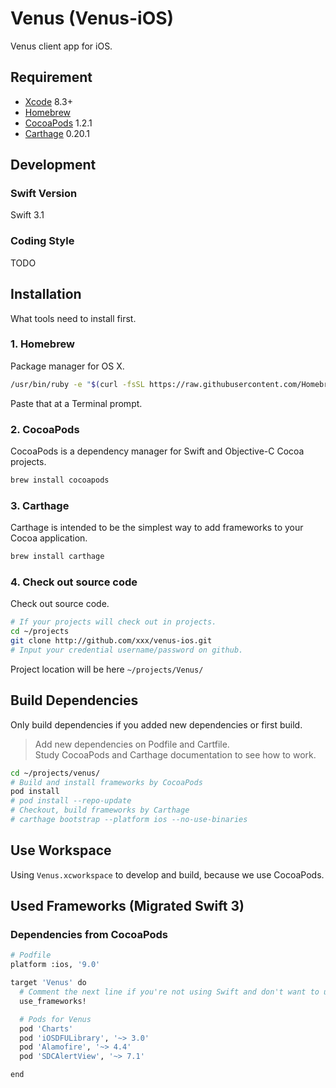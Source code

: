 # Venus (Venus-iOS)

Venus client app for iOS.

## Requirement

* [Xcode](https://itunes.apple.com/tw/app/xcode/id497799835) 8.3+
* [Homebrew](http://brew.sh/)
* [CocoaPods](https://cocoapods.org/) 1.2.1
* [Carthage](https://github.com/Carthage/Carthage) 0.20.1

## Development

### Swift Version

Swift 3.1

### Coding Style

TODO

## Installation

What tools need to install first.

### 1. Homebrew

Package manager for OS X.

```sh
/usr/bin/ruby -e "$(curl -fsSL https://raw.githubusercontent.com/Homebrew/install/master/install)"
```
Paste that at a Terminal prompt.

### 2. CocoaPods

CocoaPods is a dependency manager for Swift and Objective-C Cocoa projects.

```sh
brew install cocoapods
```

### 3. Carthage

Carthage is intended to be the simplest way to add frameworks to your Cocoa application.

```sh
brew install carthage
```

### 4. Check out source code

Check out source code.

```sh
# If your projects will check out in projects.
cd ~/projects
git clone http://github.com/xxx/venus-ios.git
# Input your credential username/password on github.
```
Project location will be here `~/projects/Venus/`

## Build Dependencies

Only build dependencies if you added new dependencies or first build.

> Add new dependencies on Podfile and Cartfile.  
> Study CocoaPods and Carthage documentation to see how to work.

```sh
cd ~/projects/venus/
# Build and install frameworks by CocoaPods
pod install
# pod install --repo-update
# Checkout, build frameworks by Carthage
# carthage bootstrap --platform ios --no-use-binaries
```

## Use Workspace

Using `Venus.xcworkspace` to develop and build, because we use CocoaPods.

## Used Frameworks (Migrated Swift 3)

### Dependencies from CocoaPods

```sh
# Podfile
platform :ios, '9.0'

target 'Venus' do
  # Comment the next line if you're not using Swift and don't want to use dynamic frameworks
  use_frameworks!

  # Pods for Venus
  pod 'Charts'
  pod 'iOSDFULibrary', '~> 3.0'
  pod 'Alamofire', '~> 4.4'
  pod 'SDCAlertView', '~> 7.1'

end
```
